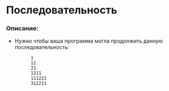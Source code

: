 # Последовательность
### Описание:
- Нужно чтобы ваша программа могла продолжить данную последовательность:

            1 
            11 
            21 
            1211 
            111221 
            312211